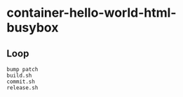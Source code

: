 # container-hello-world-html-busybox

## Loop

```shell
bump patch
build.sh
commit.sh
release.sh
```
